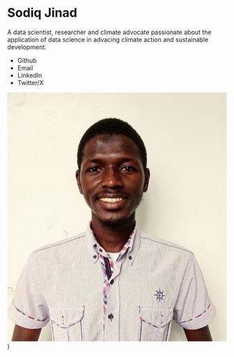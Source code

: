 # Sodiq Jinad

A data scientist, researcher and climate advocate passionate about the application of data science in advacing climate action and sustainable development.

* Github
* Email
* LinkedIn
* Twitter/X

![My passport photograph](https://github.com/Sordhiq/Sordhiq.github.io/blob/main/img/IMG_20230919_082837~4.jpg))
